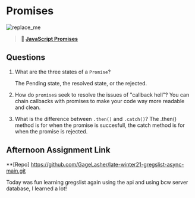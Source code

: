 # Promises

![replace_me](https://codeworks.blob.core.windows.net/public/assets/img/illustrations/placeholder.svg)

> **📖 [JavaScript Promises](https://codeworksacademy.com/fs-student-guide/resources/wk4/02-Promises)**

## Questions

1. What are the three states of a `Promise`?

    The Pending state, the resolved state, or the rejected.

2. How do `promise`s seek to resolve the issues of "callback hell"?
    You can chain callbacks with promises to make your code way more readable and clean.

3. What is the difference between `.then()` and `.catch()`?
    The .then() method is for when the promise is succesfull, the catch method is for when the promise is rejected.


## Afternoon Assignment Link

**[Repo] https://github.com/GageLasher/late-winter21-gregslist-async-main.git

Today was fun learning gregslist again using the api and using bcw server database, I learned a lot!